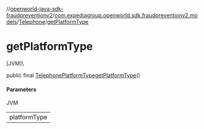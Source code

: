 //[openworld-java-sdk-fraudpreventionv2](../../../index.md)/[com.expediagroup.openworld.sdk.fraudpreventionv2.models](../index.md)/[Telephone](index.md)/[getPlatformType](get-platform-type.md)

# getPlatformType

[JVM]\

public final [TelephonePlatformType](../-telephone-platform-type/index.md)[getPlatformType](get-platform-type.md)()

#### Parameters

JVM

| |
|---|
| platformType |
